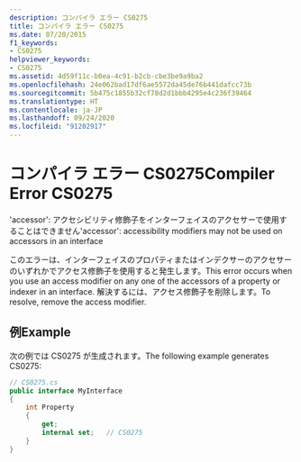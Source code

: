 ```yaml
---
description: コンパイラ エラー CS0275
title: コンパイラ エラー CS0275
ms.date: 07/20/2015
f1_keywords:
- CS0275
helpviewer_keywords:
- CS0275
ms.assetid: 4d59f11c-b0ea-4c91-b2cb-cbe3be9a9ba2
ms.openlocfilehash: 24e062bad17df6ae5572da45de76b441dafcc73b
ms.sourcegitcommit: 5b475c1855b32cf78d2d1bbb4295e4c236f39464
ms.translationtype: HT
ms.contentlocale: ja-JP
ms.lasthandoff: 09/24/2020
ms.locfileid: "91202917"
---
```

# <a name="compiler-error-cs0275"></a><span data-ttu-id="8a1a8-103">コンパイラ エラー CS0275</span><span class="sxs-lookup"><span data-stu-id="8a1a8-103">Compiler Error CS0275</span></span>

<span data-ttu-id="8a1a8-104">'accessor': アクセシビリティ修飾子をインターフェイスのアクセサーで使用することはできません</span><span class="sxs-lookup"><span data-stu-id="8a1a8-104">'accessor': accessibility modifiers may not be used on accessors in an interface</span></span>  
  
 <span data-ttu-id="8a1a8-105">このエラーは、インターフェイスのプロパティまたはインデクサーのアクセサーのいずれかでアクセス修飾子を使用すると発生します。</span><span class="sxs-lookup"><span data-stu-id="8a1a8-105">This error occurs when you use an access modifier on any one of the accessors of a property or indexer in an interface.</span></span> <span data-ttu-id="8a1a8-106">解決するには、アクセス修飾子を削除します。</span><span class="sxs-lookup"><span data-stu-id="8a1a8-106">To resolve, remove the access modifier.</span></span>  
  
## <a name="example"></a><span data-ttu-id="8a1a8-107">例</span><span class="sxs-lookup"><span data-stu-id="8a1a8-107">Example</span></span>  

 <span data-ttu-id="8a1a8-108">次の例では CS0275 が生成されます。</span><span class="sxs-lookup"><span data-stu-id="8a1a8-108">The following example generates CS0275:</span></span>  
  
```csharp  
// CS0275.cs  
public interface MyInterface  
{  
    int Property  
    {  
        get;  
        internal set;   // CS0275  
    }  
}  
```
